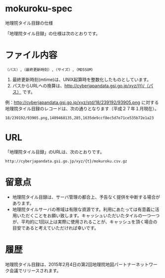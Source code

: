 # mokuroku-spec
地理院タイル目録の仕様

「地理院タイル目録」の仕様は次のとおりです。

# ファイル内容
```csv
（パス）,（最終更新時刻）,（サイズ）,（MD5SUM）
```
1. 最終更新時刻(mtime)は、UNIX起算時を整数化したものとしています。
2. パスからURLへの換算は、http://cyberjapandata.gsi.go.jp/xyz/{t}/（パス） です。

例：http://cyberjapandata.gsi.go.jp/xyz/std/18/239192/93905.png に対する地理院タイル目録のレコードは、次の通りとなります（平成２７年１月現在）。
```csv
18/239192/93905.png,1409468135,285,1635de9ccf8ec5d7e71ce535b72e1a23
```
# URL
「地理院タイル目録」のURLは、次のとおりです。
```
http://cyberjapandata.gsi.go.jp/xyz/{t}/mokuroku.csv.gz
```

# 留意点
- 地理院タイル目録は、サーバ管理の都合上、予告なく提供を中断する場合があります。
- 地理院タイルサーバの帯域は有限な資源です。利用にあたっては有意義に活用いただくことをお願い致します。キャッシュいただいたタイルの一つ一つが、平均的に1回以上は実際に使用されることが、キャッシュを頂く場合の目安であると考えていただければ幸いです。

# 履歴
地理院タイル目録は、2015年2月4日の第2回地理院地図パートナーネットワーク会議でリリースされます。
